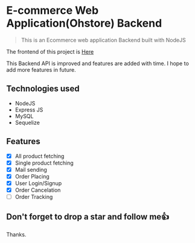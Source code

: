 # E-commerce Web Application(Ohstore) Backend

> This is an Ecommerce web application Backend built with NodeJS

The frontend of this project is [Here](https://github.com/Grandbusta/Ohstore)

This Backend API is improved and features are added with time.
I hope to add more features in future.

## Technologies used

- NodeJS
- Express JS
- MySQL
- Sequelize

## Features

- [x] All product fetching
- [x] Single product fetching
- [x] Mail sending
- [x] Order Placing
- [x] User Login/Signup
- [x] Order Cancelation
- [ ] Order Tracking

## Don't forget to drop a star and follow me:+1:

Thanks.
